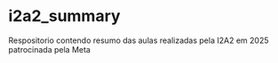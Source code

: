 # i2a2_summary
Respositorio contendo resumo das aulas realizadas pela I2A2 em 2025 patrocinada pela Meta
